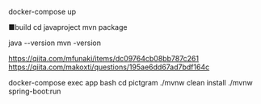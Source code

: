 docker-compose up

■build
cd javaproject
mvn package

java --version
mvn -version

https://qiita.com/mfunaki/items/dc09764cb08bb787c261
https://qiita.com/makoxti/questions/195ae6dd67ad7bdf164c

docker-compose exec app bash
cd pictgram
./mvnw clean install
./mvnw spring-boot:run